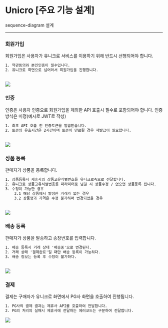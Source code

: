 # Unicro [주요 기능 설계]


sequence-diagram 설계

---
### 회원가입
회원가입은 사용자가 유니크로 서비스를 이용하기 위해 반드시 선행되어야 합니다.

```html
1. 약관동의와 본인인증이 필수입니다.
2. 유니크로 화면으로 넘어와서 회원가입을 진행합니다.
```

[![](https://mermaid.ink/img/pako:eNqNk89Kw0AQxl9l2JNCFet_cyhY6sGb4DWXtVm12KaaJgcRQa1CsUU9tGA1LRFaqlBBbBQPPlF39x3cNInaNZXmkmUy32--mcweoXReI0hBBXJgET1NUhm8Y-CcqoN4cNrMG9B_69JOizVv_CBzbG677Kw7lUgw26HlEj_t0gcbVjfWQYH4NPC7Cru_6b-csOYFsLsqe32GCT_InBrtuZMBSVLLwFRSgVkJJ170sg2seMqLNvB6jTU-Imip5FSEPQXmxsBB__Wl3_v0qVsGwXvDGvpeEqdA45GFhtdsqe1yi1ceR_TpWQunCJ4peWhDJXwI0bVoGgjacJDXq_TJFeD5aenD7xr86pY1XNYRZRouva5H0AOQV-B7CQR2QXLrp_n6n7zRthZDPfjrAAJCnfY_Bv6w_F1bkkDjDiiVFOLlUByacEQz7chdGmlgJZIxtEB_3QxYv35_fEZeyoFc5JzTchfFUI4YOZzRxC098pgqMndJjqhIEUeNbGMra6pI1Y9FqrWvYZOsaRlxcZGyjbMFEkPYMvObh3oaKaZhkTApuOlB1vEXR3kV3A)](https://mermaid.live/edit#pako:eNqNk89Kw0AQxl9l2JNCFet_cyhY6sGb4DWXtVm12KaaJgcRQa1CsUU9tGA1LRFaqlBBbBQPPlF39x3cNInaNZXmkmUy32--mcweoXReI0hBBXJgET1NUhm8Y-CcqoN4cNrMG9B_69JOizVv_CBzbG677Kw7lUgw26HlEj_t0gcbVjfWQYH4NPC7Cru_6b-csOYFsLsqe32GCT_InBrtuZMBSVLLwFRSgVkJJ170sg2seMqLNvB6jTU-Imip5FSEPQXmxsBB__Wl3_v0qVsGwXvDGvpeEqdA45GFhtdsqe1yi1ceR_TpWQunCJ4peWhDJXwI0bVoGgjacJDXq_TJFeD5aenD7xr86pY1XNYRZRouva5H0AOQV-B7CQR2QXLrp_n6n7zRthZDPfjrAAJCnfY_Bv6w_F1bkkDjDiiVFOLlUByacEQz7chdGmlgJZIxtEB_3QxYv35_fEZeyoFc5JzTchfFUI4YOZzRxC098pgqMndJjqhIEUeNbGMra6pI1Y9FqrWvYZOsaRlxcZGyjbMFEkPYMvObh3oaKaZhkTApuOlB1vEXR3kV3A)
---
### 인증
인증은 사용자 인증으로 회원가입을 제외한 API 호출시 필수로 포함되어야 합니다.
인증방식은 미정(예시로 JWT로 작성)

```html
1. 최초 API 호출 전 인증토큰을 발급받습니다.
2. 토큰의 유효시간은 2시간이며 토큰이 만료될 경우 재발급이 필요합니다.
```

[![](https://mermaid.ink/img/pako:eNqNks9LAkEUx_-Vx5wKVOjXZQ5CYoc6BQVd9jK5r5LctdbdQ4gHfxDFGnhQLBthA4kOBmIRBv1F7pv_oVnUQ7ZBcxqG7_fz3nzfK7Nc0UTGWQkvPbRzmM2LU0dYhg36UCCVfKfaMJlOkwxC_0ZVh-GThO39XeCwloK9o0Og_oSe-6CuA1UdAfXaNH6FFdVr0mNL1Qarc9aSfxmZzXBYT8HMBlSvqroE9dDR9BhANpOM6YnDRjwBpuPR9O1rBjp2UJxD-Nn4oYwQWqk6cvEh8geq-fJH91H1RToQ1dVhxPjQNv8H2IzLMhzJ6eR2aRagnRAzja3U71d1P6EPSb7OoTsI79rUbc3KBI3QH7IEs9CxRN7UC1COyhjMPUMLDcb11cQT4RVcgxl2RUu9C1O4uGPm3aLD-IkolDDBhOcWD67sHOOu4-FCNF-iuaryDSF8KcU)](https://mermaid.live/edit#pako:eNqNks9LAkEUx_-Vx5wKVOjXZQ5CYoc6BQVd9jK5r5LctdbdQ4gHfxDFGnhQLBthA4kOBmIRBv1F7pv_oVnUQ7ZBcxqG7_fz3nzfK7Nc0UTGWQkvPbRzmM2LU0dYhg36UCCVfKfaMJlOkwxC_0ZVh-GThO39XeCwloK9o0Og_oSe-6CuA1UdAfXaNH6FFdVr0mNL1Qarc9aSfxmZzXBYT8HMBlSvqroE9dDR9BhANpOM6YnDRjwBpuPR9O1rBjp2UJxD-Nn4oYwQWqk6cvEh8geq-fJH91H1RToQ1dVhxPjQNv8H2IzLMhzJ6eR2aRagnRAzja3U71d1P6EPSb7OoTsI79rUbc3KBI3QH7IEs9CxRN7UC1COyhjMPUMLDcb11cQT4RVcgxl2RUu9C1O4uGPm3aLD-IkolDDBhOcWD67sHOOu4-FCNF-iuaryDSF8KcU)
---
### 상품 등록
판매자가 상품을 등록합니다.

```html
1. 상품등록시 제휴사의 상품고유식별번호를 유니크로측으로 전달합니다.
2. 유니크로 상품고유식별번호를 파라미터로 넘길 시 상품수정 / 없으면 상품등록 됩니다.
3. 수정이 가능한 경우 
    3.1 해당 상품에서 발생한 거래가 없는 경우
    3.2 상품명과 가격은 수정 불가하며 변경되었을 경우
```

[![](https://mermaid.ink/img/pako:eNqVVEFP4kAY_Stf5qQJNrK4uNsYEg0e9rbJXnsZ6bgSpbilPRhjsq4eGuFAdiFxSTGQaPSgCQIHTdw_xMz8h52hpZTaovTUTt573_u-93WOUaGsE6SiCvlhE6NA8kX83cQlzQDx4IJVNoHX6vT2ml3VvcPgcyWXYx2Xu0P2616FtALs7JT_doD-eaTdNrBWg_UfPE6Akxy3Q6sOP72nXRc2v34BFT7Ec2EpqMU6TToYpnyY97Xsa0f0oiXyWypklKntscaZC_xvk7WfYjTyWysxNlVYSxSBUb83Grx4WjsmwfshJH0-F34F3udIPcHhTRc2dsxcpPHqNa_dJTQWHjhIP2llTp3o5AV7Cpbs11MPFSeGHm5nxovHGg064pRV23RwTvsOv3wa9X4Cu3LoRUMM5B9r9d4f0MfAC-v2eKu2QCzZCHUmjKCNt02AlIpu8bt9jNmvJhq28lacWSUzl54UZFZZm0Pz40tITFrxSLQ-yZW1hzJFAU7J_QTmXIq9EtnSixu5tItFKwyuKzO_rS-4yGQ_xSosNN3P0y2JISfNNr06jyaWC6VQiZglXNTFHXosjzVk7ZES0ZAqXnWyi-0DS0OacSKg9qGOLbKtF8W1itRdfFAhKYRtq_ztyCgg1TJtMgH597CPOvkPH6jshg)](https://mermaid.live/edit#pako:eNqVVEFP4kAY_Stf5qQJNrK4uNsYEg0e9rbJXnsZ6bgSpbilPRhjsq4eGuFAdiFxSTGQaPSgCQIHTdw_xMz8h52hpZTaovTUTt573_u-93WOUaGsE6SiCvlhE6NA8kX83cQlzQDx4IJVNoHX6vT2ml3VvcPgcyWXYx2Xu0P2616FtALs7JT_doD-eaTdNrBWg_UfPE6Akxy3Q6sOP72nXRc2v34BFT7Ec2EpqMU6TToYpnyY97Xsa0f0oiXyWypklKntscaZC_xvk7WfYjTyWysxNlVYSxSBUb83Grx4WjsmwfshJH0-F34F3udIPcHhTRc2dsxcpPHqNa_dJTQWHjhIP2llTp3o5AV7Cpbs11MPFSeGHm5nxovHGg064pRV23RwTvsOv3wa9X4Cu3LoRUMM5B9r9d4f0MfAC-v2eKu2QCzZCHUmjKCNt02AlIpu8bt9jNmvJhq28lacWSUzl54UZFZZm0Pz40tITFrxSLQ-yZW1hzJFAU7J_QTmXIq9EtnSixu5tItFKwyuKzO_rS-4yGQ_xSosNN3P0y2JISfNNr06jyaWC6VQiZglXNTFHXosjzVk7ZES0ZAqXnWyi-0DS0OacSKg9qGOLbKtF8W1itRdfFAhKYRtq_ztyCgg1TJtMgH597CPOvkPH6jshg)
---
### 배송 등록
판매자가 상품을 발송하고 송장번호를 입력합니다.

```html
1. 배송 등록시 거래 상태 '배송중'으로 변경된다.
2. 거래 상태 '결제완료'일 때만 배송 등록이 가능하다.
3. 배송 정보는 등록 후 수정이 불가하다.
```

[![](https://mermaid.ink/img/pako:eNqlU01LAkEY_isvc7FAJSuolhASO3QLuu5l3B1Lctdadw8hQmZEoAejhIpVFIQ6GKwfhwL7Q87sf2i23fzYtKT2tDM8X-8zvDkkZWSCBJQlpwZRJRJP4UMNK6IK_MOSntHALlfoU4vVK-7l6BiKRlnDtM0-u2gLEAkDtSx21QR626HNGrDHO9Z9cTkjnMMxG7R0bRfatGnCzv4eCLA6mwtLIy_WqNJeP-jB3NOyp-3T81vEYwKshcexgRULdtEE-6HKaq8zNOKx0IyYAqzPFYFh1xr2Bq5WQiP4eAJJ3y55Xo73OI4e59hVE7YTWtQ3eKlll5_nDDZZODh5IuEffPzNc_YY7LC_tz5hTlR50Xq52IZPyhls2LFo_R4C3pO1bgLMHHwO71ZHe-fD7vvC_XOXTX9gt_YJsynpqVf5rcyt_2jP6ziy8idVFEQK0RSckvli5hwPEelHRCEiEvivTJLYSOsiEtU8hxonMtbJrpziu4qEJE5nSRBhQ88cnKkSEnTNIF8gb7k9VP4DFlgWLQ)](https://mermaid.live/edit#pako:eNqlU01LAkEY_isvc7FAJSuolhASO3QLuu5l3B1Lctdadw8hQmZEoAejhIpVFIQ6GKwfhwL7Q87sf2i23fzYtKT2tDM8X-8zvDkkZWSCBJQlpwZRJRJP4UMNK6IK_MOSntHALlfoU4vVK-7l6BiKRlnDtM0-u2gLEAkDtSx21QR626HNGrDHO9Z9cTkjnMMxG7R0bRfatGnCzv4eCLA6mwtLIy_WqNJeP-jB3NOyp-3T81vEYwKshcexgRULdtEE-6HKaq8zNOKx0IyYAqzPFYFh1xr2Bq5WQiP4eAJJ3y55Xo73OI4e59hVE7YTWtQ3eKlll5_nDDZZODh5IuEffPzNc_YY7LC_tz5hTlR50Xq52IZPyhls2LFo_R4C3pO1bgLMHHwO71ZHe-fD7vvC_XOXTX9gt_YJsynpqVf5rcyt_2jP6ziy8idVFEQK0RSckvli5hwPEelHRCEiEvivTJLYSOsiEtU8hxonMtbJrpziu4qEJE5nSRBhQ88cnKkSEnTNIF8gb7k9VP4DFlgWLQ)
---
### 결제
결제는 구매자가 유니크로 화면에서 PG사 화면을 호출하여 진행됩니다.

```html
1. PG사의 결제 결과는 제휴사 API를 호출하여 전달합니다.
2. PG의 처리의 실패시 제휴사에 전달하는 에러코드는 구분하여 전달합니다.
```

[![](https://mermaid.ink/img/pako:eNqtlVFr01AUx7_K4T5t0AWzza7eh4GjIr4NfM1LbO60uKaaJQ8yBqvbpNA-iKy4jbRE3JyDCnWrY4KfKPfe7-C9SdrEcsPitE_N6f_8zj3_nJ67jWpNiyCMtshrj9g1Uq2bzx2zYdggPmbNbToQ_hjS81M2eB8Hp48Lq6ss8Lk_Zm-HGHQNwsuRCAA7OWSX32LxVCDFfkA7bd4a0k8-PFx_AhgWJ0lxDsyF30d0cMSCHr0al9JSkwDba_EP7fhpPqkwQ50tVF3DsKSBOAI7uRAoYP0b9qUP_F3AW6OIuOcDP-6JuIJYXVtQHB3DckGk7C-8-pVz1qyFIKF6Ppaed-nnbvGm72upf3dus5wL-aOxZw4xX2aU9Oe-eElCn-RInsjhPX86JJ1T3v1azJaytCUfPjtpIjsVy-xFTVWV2FZxM1e0ZPbu7GRFTVDYmMjiHuh1Oxzt_hcbK9F05cJvsbHyrzby40N6McbwQIP1x_JECYx3--zjgYIRJwhMJBcb5t4kM5sSRWbOqusqZXZxxb8KZbqBoqUCbHBAg7MsOq8PfWnqR_wOhXf7tDPM70S9A_XlwhzlcEqE_K9nNqcg7LLBWeHplIiyEvFX60tfUXcCc6lKVuNHN-zan79l4PSKmoZKqEGchlm3xLW1LSEGcl-QBjEQFl8tsmF6m66BDHtHSL1XlumSR1Zd3GQIb5ibW6SETM9tPn1j1xB2HY9MRMnVl6h2fgMp_7Zk)](https://mermaid.live/edit#pako:eNqtlVFr01AUx7_K4T5t0AWzza7eh4GjIr4NfM1LbO60uKaaJQ8yBqvbpNA-iKy4jbRE3JyDCnWrY4KfKPfe7-C9SdrEcsPitE_N6f_8zj3_nJ67jWpNiyCMtshrj9g1Uq2bzx2zYdggPmbNbToQ_hjS81M2eB8Hp48Lq6ss8Lk_Zm-HGHQNwsuRCAA7OWSX32LxVCDFfkA7bd4a0k8-PFx_AhgWJ0lxDsyF30d0cMSCHr0al9JSkwDba_EP7fhpPqkwQ50tVF3DsKSBOAI7uRAoYP0b9qUP_F3AW6OIuOcDP-6JuIJYXVtQHB3DckGk7C-8-pVz1qyFIKF6Ppaed-nnbvGm72upf3dus5wL-aOxZw4xX2aU9Oe-eElCn-RInsjhPX86JJ1T3v1azJaytCUfPjtpIjsVy-xFTVWV2FZxM1e0ZPbu7GRFTVDYmMjiHuh1Oxzt_hcbK9F05cJvsbHyrzby40N6McbwQIP1x_JECYx3--zjgYIRJwhMJBcb5t4kM5sSRWbOqusqZXZxxb8KZbqBoqUCbHBAg7MsOq8PfWnqR_wOhXf7tDPM70S9A_XlwhzlcEqE_K9nNqcg7LLBWeHplIiyEvFX60tfUXcCc6lKVuNHN-zan79l4PSKmoZKqEGchlm3xLW1LSEGcl-QBjEQFl8tsmF6m66BDHtHSL1XlumSR1Zd3GQIb5ibW6SETM9tPn1j1xB2HY9MRMnVl6h2fgMp_7Zk)



